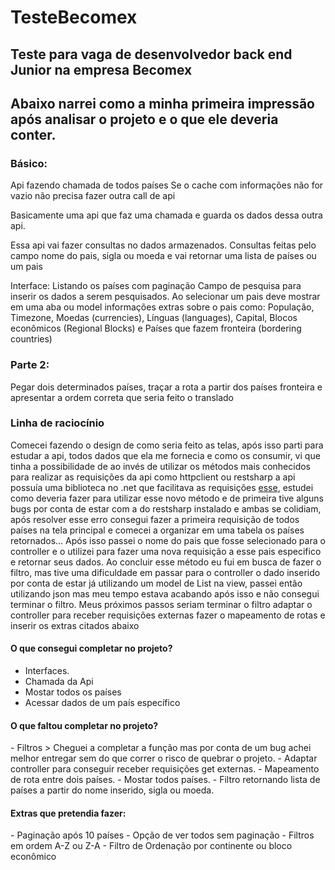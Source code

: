 # TesteBecomex
<h2>Teste para vaga de desenvolvedor back end Junior na empresa Becomex</h2>

<h2>Abaixo narrei como a minha primeira impressão após analisar o projeto e o que ele deveria conter.</h2>

<h3>Básico:</h3>
Api fazendo chamada de todos países
Se o cache com informações não for vazio não precisa fazer outra call de api 

Basicamente uma api que faz uma chamada e guarda os dados dessa outra api.

Essa api vai fazer consultas no dados armazenados.
	Consultas feitas pelo campo nome do pais, sigla ou moeda e vai retornar uma lista de países ou um pais 

Interface:
	Listando os países com paginação
	Campo de pesquisa para inserir os dados a serem pesquisados.
	Ao selecionar um pais deve mostrar em uma aba ou model informações extras sobre o pais como: População, Timezone, 
		Moedas (currencies), Línguas (languages), Capital, Blocos 
		econômicos (Regional Blocks) e Países que fazem fronteira (bordering countries)
    
<h3>Parte 2:</h3>
	Pegar dois determinados países, traçar a rota a partir dos países fronteira e apresentar a ordem correta que seria feito o translado 

<h3>Linha de raciocínio</h3>
Comecei fazendo o design de como seria feito as telas, após isso parti para estudar a api, todos dados que ela me fornecia e como os consumir,
vi que tinha a possibilidade de ao invés de utilizar os métodos mais conhecidos para realizar as requisições da api como httpclient ou restsharp a api possuía uma biblioteca no .net que facilitava as requisições <a href="https://github.com/egbakou/RESTCountries.NET">esse</a>, estudei como deveria fazer para utilizar esse novo método e de primeira tive alguns bugs por conta de estar com a do restsharp instalado e ambas se colidiam, após resolver esse erro consegui fazer a primeira requisição de todos países na tela principal e comecei a organizar em uma tabela os países retornados... Após isso passei o nome do pais que fosse selecionado para o controller e o utilizei para fazer uma nova requisição a esse pais especifico e retornar seus dados. Ao concluir esse método eu fui em busca de fazer o filtro, mas tive uma dificuldade em passar para o controller o dado inserido por conta de estar já utilizando um model de List na view, passei então utilizando json mas meu tempo estava acabando após isso e não consegui terminar o filtro. Meus próximos passos seriam terminar o filtro adaptar o controller para receber requisições externas fazer o mapeamento de rotas e inserir os extras citados abaixo






<h4>O que consegui completar no projeto?</h4>


- Interfaces.
- Chamada da Api
- Mostar todos os países
- Acessar dados de um país específico


<h4>O que faltou completar no projeto?</h4>
- Filtros > Cheguei a completar a função mas por conta de um bug achei melhor entregar sem do que correr o risco de quebrar o projeto.
- Adaptar controller para conseguir receber requisições get externas.
- Mapeamento de rota entre dois países.
- Mostar todos países.
- Filtro retornando lista de países a partir do nome inserido, sigla ou moeda.

<h4>Extras que pretendia fazer:</h4>
- Paginação após 10 países
- Opção de ver todos sem paginação
- Filtros em ordem A-Z ou Z-A
- Filtro de Ordenação por continente ou bloco econômico

